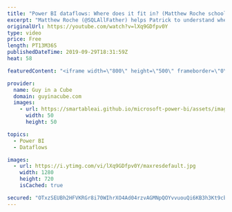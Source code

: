 ```yaml
---
title: "Power BI dataflows: Where does it fit in? (Matthew Roche schools Patrick)"
excerpt: "Matthew Roche (@SQLAllFather) helps Patrick to understand where Power BI dataflows fits in. Does it replace enterprise data warehousing? We will explore that.  Connect with Matthew: Twitter: https://twitter.com/sqlallfather Blog: https://ssbipolar.com/   Guy in a Cube courses: https://guyinacu.be/courses"
originalUrl: https://youtube.com/watch?v=lXq9GDfpv0Y
type: video
price: Free
length: PT13M36S
publishedDateTime: 2019-09-29T18:31:59Z
heat: 58

featuredContent: "<iframe width=\"800\" height=\"500\" frameborder=\"0\" src=\"https://www.youtube.com/embed/lXq9GDfpv0Y\" allow=\"accelerometer; autoplay; encrypted-media; gyroscope; picture-in-picture\" allowfullscreen></iframe>"

provider:
  name: Guy in a Cube
  domain: guyinacube.com
  images:
    - url: https://smartableai.github.io/microsoft-power-bi/assets/images/organizations/guyinacube.com-50x50.jpg
      width: 50
      height: 50

topics:
  - Power BI
  - Dataflows

images:
  - url: https://i.ytimg.com/vi/lXq9GDfpv0Y/maxresdefault.jpg
    width: 1280
    height: 720
    isCached: true

secured: "OTxzSEUBh2HFVKRGr8i70WIhrXO4Ad04rzvAGMNpQOYvvuouQi6KB3h3Kt9cbwPyGw1uTAD+vdRzpIe9e55tIoisGNVxs6wizKwG3sOruAGT3MSn5RIMKfU/l319mrmuy7adrQ0rPExQKwL4Nhgm5diJfu5qeJM1ONZ9gsoLOVM8tEI50hbeXmLZK5i5rfjKLoJPrei/LpcTM4iK1RxzeEpbBVyzxfZ6/ijwbwr7UqLzf9/97Q15M79yYTqxBQfoqxjGgyJpf9c9mymoqLiSGzBmCFuOdXC+ymHA3wsOIvc3QAv+JyjMWtjDV47+9JeWhLn7us1pQWy5qL+hCrwfXmest60EjIwkr6dOk19wsktD4LQ4QQjQN4WLloIFoVSIqqdGC7hIgYy1/MmPna+K0/7hK4vc0lNTn1+Q7lUX97g=;Ekp61lydLXGkvvT8Xm1rDA=="
---
```


